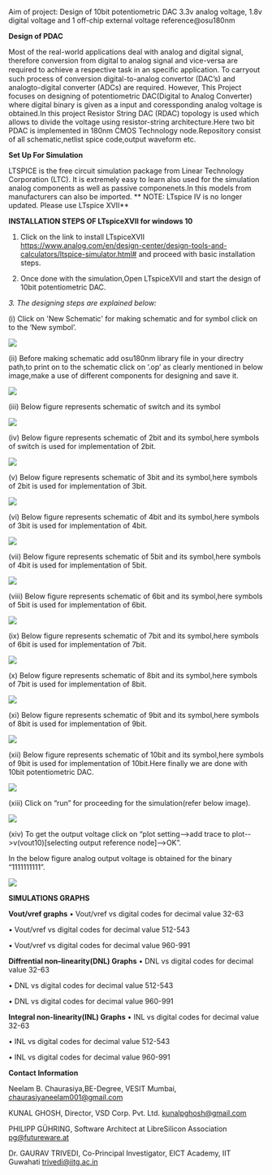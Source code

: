 Aim of project: Design of 10bit potentiometric DAC 3.3v analog voltage, 1.8v digital voltage and 1 off-chip external voltage reference@osu180nm

 **Design of PDAC**
 
 
Most of the real-world applications deal with analog and digital signal, therefore conversion from digital to analog signal and vice-versa are required to achieve a respective task in an speciﬁc application. To carryout such process of conversion digital-to-analog convertor (DAC’s) and analogto-digital converter (ADCs) are required. However, This Project  focuses on designing of potentiometric DAC(Digital to Analog Converter) where digital binary is given as a input and coressponding analog voltage is obtained.In this project Resistor String DAC (RDAC) topology is used which allows to divide the voltage using resistor-string architecture.Here two bit PDAC is implemented in 180nm CMOS Technology node.Repository consist of all schematic,netlist spice code,output waveform etc.

 **Set Up For Simulation**
 
 
 LTSPICE is the free circuit simulation package from Linear Technology Corporation (LTC). It is extremely easy to learn also used for the simulation analog components as well as passive componenets.In this models from manufacturers can also be imported.
** NOTE: LTspice IV is no longer updated. Please use LTspice XVII**

**INSTALLATION STEPS OF LTspiceXVII for windows 10**

1.	Click on the link to install LTspiceXVII https://www.analog.com/en/design-center/design-tools-and-calculators/ltspice-simulator.html# and proceed with basic installation steps.

2.	Once done with the simulation,Open LTspiceXVII and start the design of 10bit potentiometric DAC.

*3.	The designing steps are explained below:*

(i)	Click on 'New Schematic' for making schematic and for symbol click on to the ‘New symbol’.

![](Schematics/ltspicesch.png)

(ii)	 Before making schematic add osu180nm library file in your directry path,to print on to the schematic click on ‘.op’ as clearly mentioned in below image,make a use of different components for designing and save it.

![](Schematics/makingsch.png)

(iii)	Below figure represents schematic of switch and its symbol

![](Schematics/switchsy.png)

(iv)	Below figure represents schematic of 2bit and its symbol,here symbols of switch is used for implementation of 2bit.

![](Schematics/twobitsy.png)

(v)	Below figure represents schematic of 3bit and its symbol,here symbols of 2bit is used for implementation of 3bit.

![](Schematics/threebit.png)

(vi)	Below figure represents schematic of 4bit and its symbol,here symbols of 3bit is used for implementation of 4bit.

![](Schematics/fourbit.png)

(vii)	Below figure represents schematic of 5bit and its symbol,here symbols of 4bit is used for implementation of 5bit.

![](Schematics/fivebit.png)

(viii)	Below figure represents schematic of 6bit and its symbol,here symbols of 5bit is used for implementation of 6bit.

![](Schematics/sixbit.png)


(ix)	Below figure represents schematic of 7bit and its symbol,here symbols of 6bit is used for implementation of 7bit.

![](Schematics/sevenbit.png)


(x)	Below figure represents schematic of 8bit and its symbol,here symbols of 7bit is used for implementation of 8bit.

![](Schematics/eighttbit.png)



(xi)	Below figure represents schematic of 9bit and its symbol,here symbols of 8bit is used for implementation of 9bit.

![](Schematics/ninebit.png)


(xii)	Below figure represents schematic of 10bit and its symbol,here symbols of 9bit is used for implementation of 10bit.Here finally we are done with 10bit potentiometric DAC.

![](Schematics/tenbitsch.png)


(xiii)	Click on “run” for proceeding for the simulation(refer below image).

![](Schematics/simulationlt.png)


(xiv)	To get the output voltage click on “plot setting-->add trace to plot-->v(vout10)[selecting output reference node]-->OK”.

In the below figure analog output voltage is obtained for the binary “1111111111”.

![](Schematics/plot.png)


**SIMULATIONS GRAPHS**

**Vout/vref graphs**
•	Vout/vref vs digital codes for decimal value 32-63

•	Vout/vref vs digital codes for decimal value 512-543

•	Vout/vref vs digital codes for decimal value 960-991

**Diffrential non–linearity(DNL) Graphs**
•	DNL vs digital codes for decimal value 32-63

•	DNL vs digital codes for decimal value 512-543

•	DNL vs digital codes for decimal value 960-991

**Integral non-linearity(INL) Graphs**
•	INL vs digital codes for decimal value 32-63

•	INL vs digital codes for decimal value 512-543

•	INL vs digital codes for decimal value 960-991


 




**Contact Information**


Neelam B. Chaurasiya,BE-Degree, VESIT Mumbai, chaurasiyaneelam001@gmail.com

KUNAL GHOSH, Director, VSD Corp. Pvt. Ltd. kunalpghosh@gmail.com

PHILIPP GÜHRING, Software Architect at LibreSilicon Association pg@futureware.at

Dr. GAURAV TRIVEDI, Co-Principal Investigator, EICT Academy, IIT Guwahati trivedi@iitg.ac.in
